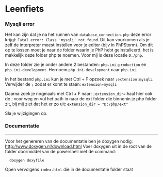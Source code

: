 # Leenfiets

### Mysqli error


Het kan zijn dat je na het runnen van `database_connection.php` deze error krijgt: `Fatal error: Class 'mysqli' not found`.
Dit kan voorkomen als je zelf de interpreter moest instellen voor je editor (bijv in PhPStorm).
Om dit op te lossen moet je naar de folder waarin je PhP hebt geinstalleerd, het is makkelijk deze folder php te noemen.
Voor mij is deze locatie `D:/php`.

In deze folder zie je onder andere 2 bestanden:  `php.ini-production` en `php.ini-development`.
Hernoem `php.ini-development` naar `php.ini`.

In het bestand `php.ini` kun je met Ctrl + F opzoek naar `;extension:mysqli`.
Verwijder de `;` zodat er komt te staan: `extension=mysqli`

Daarna zoek je nogmaals met Ctrl + F naar: `;extension_dir=` haal hier ook de ; voor weg en vul het path in naar de ext
folder die binnenin je php folder zit, bij mij ziet dat het er zo uit: `extension_dir = "D:/php/ext"`

Sla je wijzigingen op.


### Documentatie
-------------

Voor het genereren van de documentatie ben je doxygen nodig: <http://www.doxygen.nl/download.html>
Voer doxygen uit in de root van de folder doormiddel van de powershell met de command:
```
  doxygen doxyfile
```
Open vervolgens `index.html` die in de documentatie folder staat
